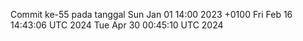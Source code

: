 Commit ke-55 pada tanggal Sun Jan 01 14:00 2023 +0100
Fri Feb 16 14:43:06 UTC 2024
Tue Apr 30 00:45:10 UTC 2024
